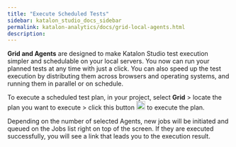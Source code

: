 ```yaml
---
title: "Execute Scheduled Tests"
sidebar: katalon_studio_docs_sidebar
permalink: katalon-analytics/docs/grid-local-agents.html 
description: 
---
```


**Grid and Agents** are designed to make Katalon Studio test execution simpler and schedulable on your local servers. You now can run your planned tests at any time with just a click. You can also speed up the test execution by distributing them across browsers and operating systems, and running them in parallel or on schedule.

To execute a scheduled test plan, in your project, select **Grid** > locate the plan you want to execute > click this button <img src="https://github.com/katalon-studio/docs-images/raw/master/katalon-analytics/docs/remote-execution/button.png" width="20" height=""> to execute the plan.

Depending on the number of selected Agents, new jobs will be initiated and queued on the Jobs list right on top of the screen. If they are executed successfully, you will see a link that leads you to the execution result.

